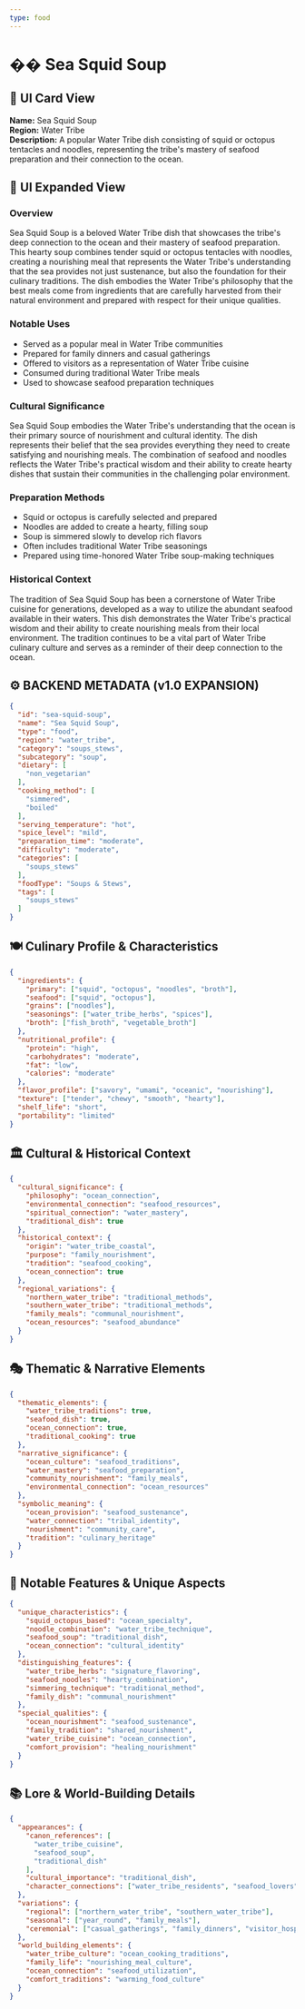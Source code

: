 ```yaml
---
type: food
---
```


# �� Sea Squid Soup

## 🎴 UI Card View

**Name:** Sea Squid Soup  
**Region:** Water Tribe  
**Description:** A popular Water Tribe dish consisting of squid or octopus tentacles and noodles, representing the tribe's mastery of seafood preparation and their connection to the ocean.

## 📖 UI Expanded View

### Overview
Sea Squid Soup is a beloved Water Tribe dish that showcases the tribe's deep connection to the ocean and their mastery of seafood preparation. This hearty soup combines tender squid or octopus tentacles with noodles, creating a nourishing meal that represents the Water Tribe's understanding that the sea provides not just sustenance, but also the foundation for their culinary traditions. The dish embodies the Water Tribe's philosophy that the best meals come from ingredients that are carefully harvested from their natural environment and prepared with respect for their unique qualities.

### Notable Uses
- Served as a popular meal in Water Tribe communities
- Prepared for family dinners and casual gatherings
- Offered to visitors as a representation of Water Tribe cuisine
- Consumed during traditional Water Tribe meals
- Used to showcase seafood preparation techniques

### Cultural Significance
Sea Squid Soup embodies the Water Tribe's understanding that the ocean is their primary source of nourishment and cultural identity. The dish represents their belief that the sea provides everything they need to create satisfying and nourishing meals. The combination of seafood and noodles reflects the Water Tribe's practical wisdom and their ability to create hearty dishes that sustain their communities in the challenging polar environment.

### Preparation Methods
- Squid or octopus is carefully selected and prepared
- Noodles are added to create a hearty, filling soup
- Soup is simmered slowly to develop rich flavors
- Often includes traditional Water Tribe seasonings
- Prepared using time-honored Water Tribe soup-making techniques

### Historical Context
The tradition of Sea Squid Soup has been a cornerstone of Water Tribe cuisine for generations, developed as a way to utilize the abundant seafood available in their waters. This dish demonstrates the Water Tribe's practical wisdom and their ability to create nourishing meals from their local environment. The tradition continues to be a vital part of Water Tribe culinary culture and serves as a reminder of their deep connection to the ocean.

## ⚙️ BACKEND METADATA (v1.0 EXPANSION)
```json
{
  "id": "sea-squid-soup",
  "name": "Sea Squid Soup",
  "type": "food",
  "region": "water_tribe",
  "category": "soups_stews",
  "subcategory": "soup",
  "dietary": [
    "non_vegetarian"
  ],
  "cooking_method": [
    "simmered",
    "boiled"
  ],
  "serving_temperature": "hot",
  "spice_level": "mild",
  "preparation_time": "moderate",
  "difficulty": "moderate",
  "categories": [
    "soups_stews"
  ],
  "foodType": "Soups & Stews",
  "tags": [
    "soups_stews"
  ]
}
```

## 🍽️ Culinary Profile & Characteristics
```json
{
  "ingredients": {
    "primary": ["squid", "octopus", "noodles", "broth"],
    "seafood": ["squid", "octopus"],
    "grains": ["noodles"],
    "seasonings": ["water_tribe_herbs", "spices"],
    "broth": ["fish_broth", "vegetable_broth"]
  },
  "nutritional_profile": {
    "protein": "high",
    "carbohydrates": "moderate",
    "fat": "low",
    "calories": "moderate"
  },
  "flavor_profile": ["savory", "umami", "oceanic", "nourishing"],
  "texture": ["tender", "chewy", "smooth", "hearty"],
  "shelf_life": "short",
  "portability": "limited"
}
```

## 🏛️ Cultural & Historical Context
```json
{
  "cultural_significance": {
    "philosophy": "ocean_connection",
    "environmental_connection": "seafood_resources",
    "spiritual_connection": "water_mastery",
    "traditional_dish": true
  },
  "historical_context": {
    "origin": "water_tribe_coastal",
    "purpose": "family_nourishment",
    "tradition": "seafood_cooking",
    "ocean_connection": true
  },
  "regional_variations": {
    "northern_water_tribe": "traditional_methods",
    "southern_water_tribe": "traditional_methods",
    "family_meals": "communal_nourishment",
    "ocean_resources": "seafood_abundance"
  }
}
```

## 🎭 Thematic & Narrative Elements
```json
{
  "thematic_elements": {
    "water_tribe_traditions": true,
    "seafood_dish": true,
    "ocean_connection": true,
    "traditional_cooking": true
  },
  "narrative_significance": {
    "ocean_culture": "seafood_traditions",
    "water_mastery": "seafood_preparation",
    "community_nourishment": "family_meals",
    "environmental_connection": "ocean_resources"
  },
  "symbolic_meaning": {
    "ocean_provision": "seafood_sustenance",
    "water_connection": "tribal_identity",
    "nourishment": "community_care",
    "tradition": "culinary_heritage"
  }
}
```

## 🌟 Notable Features & Unique Aspects
```json
{
  "unique_characteristics": {
    "squid_octopus_based": "ocean_specialty",
    "noodle_combination": "water_tribe_technique",
    "seafood_soup": "traditional_dish",
    "ocean_connection": "cultural_identity"
  },
  "distinguishing_features": {
    "water_tribe_herbs": "signature_flavoring",
    "seafood_noodles": "hearty_combination",
    "simmering_technique": "traditional_method",
    "family_dish": "communal_nourishment"
  },
  "special_qualities": {
    "ocean_nourishment": "seafood_sustenance",
    "family_tradition": "shared_nourishment",
    "water_tribe_cuisine": "ocean_connection",
    "comfort_provision": "healing_nourishment"
  }
}
```

## 📚 Lore & World-Building Details
```json
{
  "appearances": {
    "canon_references": [
      "water_tribe_cuisine",
      "seafood_soup",
      "traditional_dish"
    ],
    "cultural_importance": "traditional_dish",
    "character_connections": ["water_tribe_residents", "seafood_lovers"]
  },
  "variations": {
    "regional": ["northern_water_tribe", "southern_water_tribe"],
    "seasonal": ["year_round", "family_meals"],
    "ceremonial": ["casual_gatherings", "family_dinners", "visitor_hospitality"]
  },
  "world_building_elements": {
    "water_tribe_culture": "ocean_cooking_traditions",
    "family_life": "nourishing_meal_culture",
    "ocean_connection": "seafood_utilization",
    "comfort_traditions": "warming_food_culture"
  }
}
```